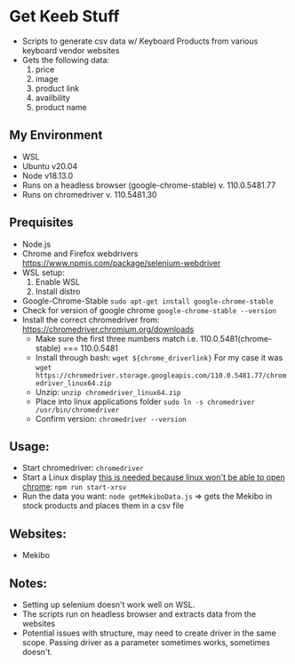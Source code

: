 # Get Keeb Stuff
- Scripts to generate csv data w/ Keyboard Products from various keyboard vendor websites
- Gets the following data:
  1. price
  1. image
  1. product link
  1. availbility
  1. product name

## My Environment
  - WSL
  - Ubuntu v20.04
  - Node v18.13.0
  - Runs on a headless browser (google-chrome-stable) v. 110.0.5481.77
  - Runs on chromedriver v. 110.5481.30

## Prequisites
- Node.js
- Chrome and Firefox webdrivers https://www.npmjs.com/package/selenium-webdriver
- WSL setup:
  1. Enable WSL
  2. Install distro
- Google-Chrome-Stable `sudo apt-get install google-chrome-stable`
- Check for version of google chrome `google-chrome-stable --version`
- Install the correct chromedriver from: https://chromedriver.chromium.org/downloads
  - Make sure the first three numbers match i.e. 110.0.5481(chrome-stable) === 110.0.5481
  - Install through bash:
  `wget ${chrome_driverlink}`
  For my case it was `wget https://chromedriver.storage.googleapis.com/110.0.5481.77/chromedriver_linux64.zip`
  - Unzip: `unzip chromedriver_linux64.zip`
  - Place into linux applications folder `sudo ln -s chromedriver /usr/bin/chromedriver`
  - Confirm version: `chromedriver --version`

## Usage:
- Start chromedriver: `chromedriver`
- Start a Linux display [this is needed because linux won't be able to open chrome](https://medium.com/@muhammetenginar/selenium-nodejs-on-ubuntu-vm-18-04-chrome-78-x-bbbcb30d674e): `npm run start-xrsv`
- Run the data you want: `node getMekiboData.js` => gets the Mekibo in stock products and places them in a csv file

## Websites:
- Mekibo


## Notes:

- Setting up selenium doesn't work well on WSL.
- The scripts run on headless browser and extracts data from the websites
- Potential issues with structure, may need to create driver in the same scope. Passing driver as a parameter sometimes works, sometimes doesn't.